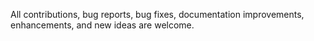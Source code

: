 All contributions, bug reports, bug fixes, documentation improvements, enhancements, and new ideas are welcome.
